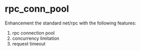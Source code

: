 rpc_conn_pool
==============

Enhancement the standard net/rpc with the following features:

1. rpc connection pool
2. concurrency limitation
3. request timeout
